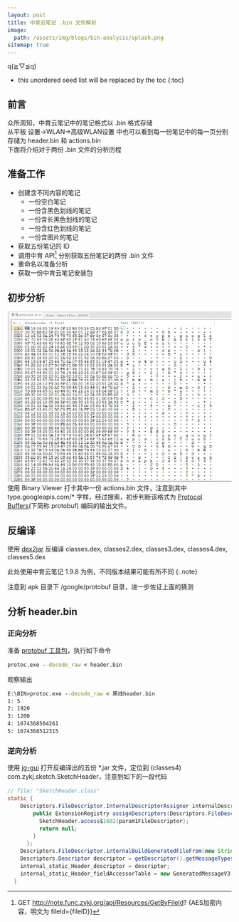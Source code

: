 ```yaml
---
layout: post
title: 中育云笔记 .bin 文件解析
image:
  path: /assets/img/blogs/bin-analysis/splash.png
sitemap: true
---
```

q(≧▽≦q)

* this unordered seed list will be replaced by the toc
{:toc}

## 前言
众所周知，中育云笔记中的笔记格式以 .bin 格式存储  
从平板 设置->WLAN->高级WLAN设置 中也可以看到每一份笔记中的每一页分别存储为 header.bin 和 actions.bin  
下面将介绍对于两份 .bin 文件的分析历程

## 准备工作
- 创建含不同内容的笔记
  - 一份空白笔记
  - 一份含黑色划线的笔记
  - 一份含长黑色划线的笔记
  - 一份含红色划线的笔记
  - 一份含图片的笔记
- 获取五份笔记的 ID
- 调用中育 API[^1] 分别获取五份笔记的两份 .bin 文件
- 重命名以准备分析
- 获取一份中育云笔记安装包

## 初步分析
![alt Binary Viewer](/assets/img/blogs/bin-analysis/binary-viewer.jpg)  
使用 Binary Viewer 打卡其中一份 actions.bin 文件，注意到其中 type.googleapis.com/* 字样，经过搜索，初步判断该格式为 [Protocol Buffers](https://protobuf.dev/)(下简称 protobuf) 编码的输出文件。  

## 反编译
使用 [dex2jar](https://github.com/pxb1988/dex2jar) 反编译 classes.dex, classes2.dex, classes3.dex, classes4.dex, classes5.dex

此处使用中育云笔记 1.9.8 为例，不同版本结果可能有所不同
{:.note}

注意到 apk 目录下 /google/protobuf 目录，进一步佐证上面的猜测

## 分析 header.bin
### 正向分析
准备 [protobuf 工具包](https://github.com/protocolbuffers/protobuf/releases)，执行如下命令
~~~bat
protoc.exe --decode_raw < header.bin
~~~

观察输出
~~~bat
E:\BIN>protoc.exe --decode_raw < 黑线header.bin
1: 5
2: 1920
3: 1200
4: 1674368504261
5: 1674368512315
~~~

### 逆向分析
使用 [jg-gui](https://github.com/java-decompiler/jd-gui) 打开反编译出的五份 *.jar 文件，定位到 (classes4) com.zykj.sketch.SketchHeader，注意到如下的一段代码
~~~java
// file: "SketchHeader.class"
static {
    Descriptors.FileDescriptor.InternalDescriptorAssigner internalDescriptorAssigner = new Descriptors.FileDescriptor.InternalDescriptorAssigner() {
        public ExtensionRegistry assignDescriptors(Descriptors.FileDescriptor param1FileDescriptor) {
          SketchHeader.access$1602(param1FileDescriptor);
          return null;
        }
      };
    Descriptors.FileDescriptor.internalBuildGeneratedFileFrom(new String[] { "\n\fHeader.proto\"~\n\006Header\022\017\n\007version\030\001 \001(\005\022\r\n\005width\030\002 \001(\005\022\016\n\006height\030\003 \001(\005\022\022\n\ncreateDate\030\004 \001(\003\022\022\n\nupdateDate\030\005 \001(\003\022\016\n\006author\030\006 \001(\t\022\f\n\004type\030\007 \001(\005B\037\n\017com.zykj.sketchB\fSketchHeaderb\006proto3" }, new Descriptors.FileDescriptor[0], internalDescriptorAssigner);
    Descriptors.Descriptor descriptor = getDescriptor().getMessageTypes().get(0);
    internal_static_Header_descriptor = descriptor;
    internal_static_Header_fieldAccessorTable = new GeneratedMessageV3.FieldAccessorTable(descriptor, new String[] { "Version", "Width", "Height", "CreateDate", "UpdateDate", "Author", "Type" });
  }
~~~



[^1]: GET http://note.func.zykj.org/api/Resources/GetByFileId? {AES加密内容，明文为 fileId={fileID}}